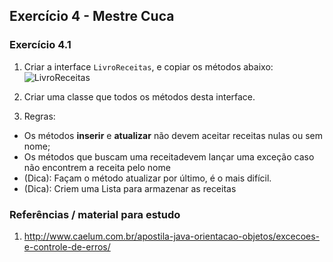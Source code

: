 ## Exercício 4 - Mestre Cuca

### Exercício 4.1

1. Criar a interface `LivroReceitas`, e copiar os métodos abaixo:
![LivroReceitas](https://cloud.githubusercontent.com/assets/2975955/7683775/a0245cbc-fd57-11e4-88d4-cfabf8d1c874.png)

2. Criar uma classe que todos os métodos desta interface.
3. Regras:
 * Os métodos **inserir** e **atualizar** não devem aceitar receitas nulas ou sem nome;
 * Os métodos que buscam uma receitadevem lançar uma exceção caso não encontrem a receita pelo nome
 * (Dica): Façam o método atualizar por último, é o mais difícil.
 * (Dica): Criem uma Lista para armazenar as receitas
 
 
### Referências / material para estudo
1. http://www.caelum.com.br/apostila-java-orientacao-objetos/excecoes-e-controle-de-erros/
